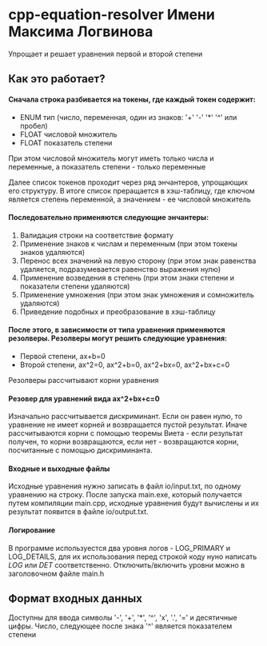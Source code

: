 # cpp-equation-resolver Имени Максима Логвинова
Упрощает и решает уравнения первой и второй степени

## Как это работает? 
#### Сначала строка разбивается на токены, где каждый токен содержит:
- ENUM тип (число, переменная, один из знаков: '+' '-' '*' '^' или пробел)
- FLOAT числовой множитель
- FLOAT показатель степени

При этом числовой множитель могут иметь только числа и переменные, а показатель степени - только переменные

Далее список токенов проходит через ряд энчантеров, упрощающих его структуру. В итоге список преращается в хэш-таблицу, 
где ключом является степень переменной, а значением - ее числовой множитель

#### Последовательно применяются следующие энчантеры:
1. Валидация строки на соответствие формату
2. Применение знаков к числам и переменным (при этом токены знаков удаляются)
3. Перенос всех значений на левую сторону (при этом знак равенства удаляется, подразумевается равенство выражения нулю)
4. Применение возведения в степень (при этом знаки степени и показатели степени удаляются)
5. Применение умножения (при этом знак умножения и сомножитель удаляются)
6. Приведение подобных и преобразование в хэш-таблицу

#### После этого, в зависимости от типа уравнения применяются резолверы. Резолверы могут решить следующие уравнения:
- Первой степени, ax+b=0
- Второй степени, ax^2=0, ax^2+b=0, ax^2+bx=0, ax^2+bx+c=0

Резолверы рассчитывают корни уравнения

#### Резовер для уравнений вида ax^2+bx+c=0
Изначально рассчитывается дискриминант. Если он равен нулю, то уравнение не имеет корней и возвращается пустой результат. Иначе рассчитываются корни с помощью теоремы Виета - если результат получен, то корни возвращаются, если нет - возвращаются корни, посчитанные с помощью дискриминанта.

#### Входные и выходные файлы
Исходные уравнения нужно записать в файл io/input.txt, по одному уравнению на строку. После запуска main.exe, который получается путем компиляции main.cpp, исходные уравнения будут вычислены и их результат появится в файле io/output.txt.

#### Логирование
В программе используестся два уровня логов - LOG_PRIMARY и LOG_DETAILS, для их использования перед строкой коду нуно написать *LOG* или *DET* соответственно. Отключить/включить уровни можно в заголовочном файле main.h

## Формат входных данных
Доступны для ввода символы '-', '+', '*', '^', 'x', '.', '=' и десятичные цифры.
Число, следующее после знака '^' является показателем степени
